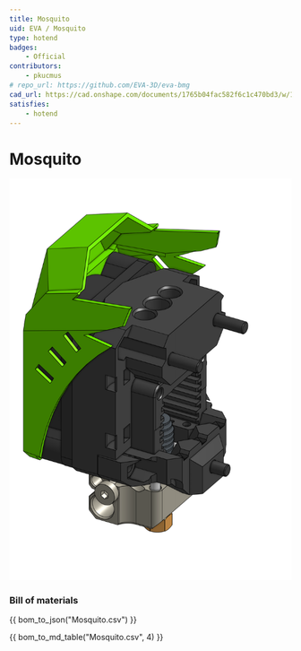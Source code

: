```yaml
---
title: Mosquito
uid: EVA / Mosquito
type: hotend
badges:
    - Official
contributors: 
    - pkucmus
# repo_url: https://github.com/EVA-3D/eva-bmg
cad_url: https://cad.onshape.com/documents/1765b04fac582f6c1c470bd3/w/1cc31596374d6ce51cd23fa9/e/2a1118238518a84a214f8af2
satisfies:
    - hotend
---
```


# Mosquito

![preview](assets/Mosquito.png)

### Bill of materials


<add-bom-button name="{{ meta.uid }}">
    {{ bom_to_json("Mosquito.csv") }}
</add-bom-button>

{{ bom_to_md_table("Mosquito.csv", 4) }}
